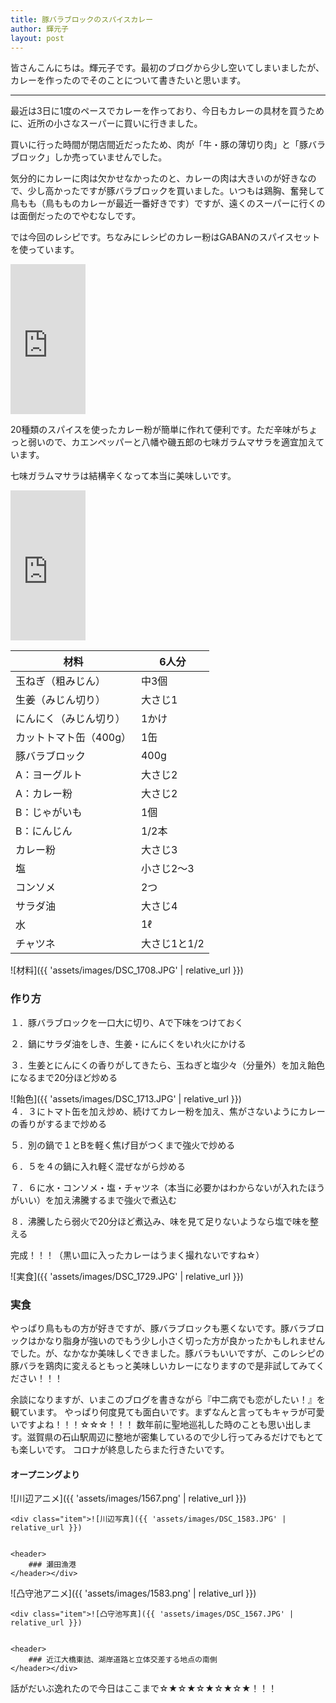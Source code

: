 ```yaml
---
title: 豚バラブロックのスパイスカレー
author: 輝元子
layout: post
---
```


皆さんこんにちは。輝元子です。最初のブログから少し空いてしまいましたが、カレーを作ったのでそのことについて書きたいと思います。

-------------------

最近は3日に1度のペースでカレーを作っており、今日もカレーの具材を買うために、近所の小さなスーパーに買いに行きました。

買いに行った時間が閉店間近だったため、肉が「牛・豚の薄切り肉」と「豚バラブロック」しか売っていませんでした。

気分的にカレーに肉は欠かせなかったのと、カレーの肉は大きいのが好きなので、少し高かったですが豚バラブロックを買いました。いつもは鶏胸、奮発して鳥もも（鳥もものカレーが最近一番好きです）ですが、遠くのスーパーに行くのは面倒だったのでやむなしです。

では今回のレシピです。ちなみにレシピのカレー粉はGABANのスパイスセットを使っています。

<iframe style="width:120px;height:240px;" marginwidth="0" marginheight="0" scrolling="no" frameborder="0" src="https://rcm-fe.amazon-adsystem.com/e/cm?ref=qf_sp_asin_til&t=terumotoko-22&m=amazon&o=9&p=8&l=as1&IS1=1&detail=1&asins=B005PTT9M6&linkId=2d735346956bdabeac1f145cf11b1ef4&bc1=ffffff&lt1=_top&fc1=333333&lc1=0066c0&bg1=ffffff&f=ifr"></iframe>

20種類のスパイスを使ったカレー粉が簡単に作れて便利です。ただ辛味がちょっと弱いので、カエンペッパーと八幡や磯五郎の七味ガラムマサラを適宜加えています。

七味ガラムマサラは結構辛くなって本当に美味しいです。

<iframe style="width:120px;height:240px;" marginwidth="0" marginheight="0" scrolling="no" frameborder="0" src="https://rcm-fe.amazon-adsystem.com/e/cm?ref=qf_sp_asin_til&t=terumotoko-22&m=amazon&o=9&p=8&l=as1&IS1=1&detail=1&asins=B07ZBYSZDD&linkId=56c26b4dc40b9ec6a8eb461a53495cc8&bc1=ffffff&lt1=_top&fc1=333333&lc1=0066c0&bg1=ffffff&f=ifr"></iframe>  

材料            | 6人分     
------------- | --------
玉ねぎ（粗みじん）     | 中3個     
生姜（みじん切り）     | 大さじ1    
にんにく（みじん切り）   | 1かけ     
カットトマト缶（400g） | 1缶      
豚バラブロック       | 400g    
A：ヨーグルト       | 大さじ2    
A：カレー粉        | 大さじ2    
B：じゃがいも       | 1個      
B：にんじん        | 1/2本    
カレー粉          | 大さじ3    
塩             | 小さじ2〜3  
コンソメ          | 2つ      
サラダ油          | 大さじ4    
水             | 1ℓ      
チャツネ          | 大さじ1と1/2  

<div class="4u 12u$(mobile)">
    <div class="item">![材料]({{ 'assets/images/DSC_1708.JPG' | relative_url }})</div>
</div>  

### 作り方
  １．豚バラブロックを一口大に切り、Aで下味をつけておく


  ２．鍋にサラダ油をしき、生姜・にんにくをいれ火にかける


  ３．生姜とにんにくの香りがしてきたら、玉ねぎと塩少々（分量外）を加え飴色になるまで20分ほど炒める


<div class="4u 12u$(mobile)">
    <div class="item">![飴色]({{ 'assets/images/DSC_1713.JPG' | relative_url }})</div>
</div>
  ４．３にトマト缶を加え炒め、続けてカレー粉を加え、焦がさないようにカレーの香りがするまで炒める


  ５．別の鍋で１とBを軽く焦げ目がつくまで強火で炒める


  ６．５を４の鍋に入れ軽く混ぜながら炒める


  ７．６に水・コンソメ・塩・チャツネ（本当に必要かはわからないが入れたほうがいい）を加え沸騰するまで強火で煮込む


  ８．沸騰したら弱火で20分ほど煮込み、味を見て足りないようなら塩で味を整える


  完成！！！（黒い皿に入ったカレーはうまく撮れないですね☆）


<div class="4u 12u$(mobile)">
    <div class="item">![実食]({{ 'assets/images/DSC_1729.JPG' | relative_url }})</div>
</div>  

### 実食

やっぱり鳥ももの方が好きですが、豚バラブロックも悪くないです。豚バラブロックはかなり脂身が強いのでもう少し小さく切った方が良かったかもしれませんでした。が、なかなか美味しくできました。豚バラもいいですが、このレシピの豚バラを鶏肉に変えるともっと美味しいカレーになりますので是非試してみてください！！！

余談になりますが、いまこのブログを書きながら『中二病でも恋がしたい！』を観ています。
やっぱり何度見ても面白いです。まずなんと言ってもキャラが可愛いですよね！！！☆☆☆！！！
数年前に聖地巡礼した時のことも思い出します。滋賀県の石山駅周辺に整地が密集しているので少し行ってみるだけでもとても楽しいです。
コロナが終息したらまた行きたいです。


#### オープニングより

<div class="4u 12u$(mobile)">
    <div class="item">![川辺アニメ]({{ 'assets/images/1567.png' | relative_url }})</div>

    <div class="item">![川辺写真]({{ 'assets/images/DSC_1583.JPG' | relative_url }})


    <header>
        ### 瀬田漁港
    </header></div>
</div>  

<div class="4u 12u$(mobile)">
    <div class="item">![凸守池アニメ]({{ 'assets/images/1583.png' | relative_url }})</div>

    <div class="item">![凸守池写真]({{ 'assets/images/DSC_1567.JPG' | relative_url }})


    <header>
        ### 近江大橋東詰、湖岸道路と立体交差する地点の南側
    </header></div>
</div>  

話がだいぶ逸れたので今日はここまで☆★☆★☆★☆★☆★！！！